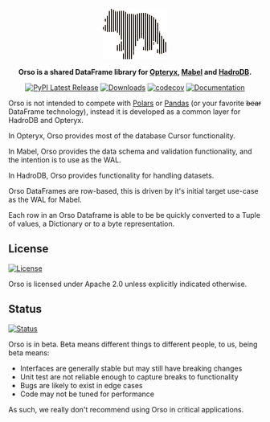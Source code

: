 <div align="center">

![Orso](https://raw.githubusercontent.com/mabel-dev/orso/main/orso.png)

**Orso is a shared DataFrame library for [Opteryx](https://opteryx.dev/), [Mabel](https://github.com/mabel-dev/mabel) and [HadroDB](https://github.com/mabel-dev/hadrodb).**

[![PyPI Latest Release](https://img.shields.io/pypi/v/orso.svg)](https://pypi.org/project/orso/)
[![Downloads](https://static.pepy.tech/badge/orso)](https://pepy.tech/project/orso)
[![codecov](https://codecov.io/gh/mabel-dev/orso/branch/main/graph/badge.svg?token=nl9JwOVdPs)](https://codecov.io/gh/mabel-dev/orso)
[![Documentation](https://img.shields.io/badge/Documentation-018EF5?logo=ReadMe&logoColor=fff&style=flat)](https://opteryx.dev/latest/get-started/ecosystem/orso/)

</div>

Orso is not intended to compete with [Polars](https://www.pola.rs/) or [Pandas](https://pandas.pydata.org/) (or your favorite ~~bear~~ DataFrame technology), instead it is developed as a common layer for HadroDB and Opteryx.

In Opteryx, Orso provides most of the database Cursor functionality.

In Mabel, Orso provides the data schema and validation functionality, and the intention is to use as the WAL.

In HadroDB, Orso provides functionality for handling datasets.

Orso DataFrames are row-based, this is driven by it's initial target use-case as the WAL for Mabel.

Each row in an Orso Dataframe is able to be be quickly converted to a Tuple of values, a Dictionary or to a byte representation.

## License

[![License](https://img.shields.io/badge/license-Apache%202.0-blue.svg)](https://github.com/mabel-dev/orso/blob/master/LICENSE)

Orso is licensed under Apache 2.0 unless explicitly indicated otherwise.

## Status

[![Status](https://img.shields.io/badge/Status-beta-orange)](https://github.com/mabel-dev/orso)

Orso is in beta. Beta means different things to different people, to us, being beta means:

- Interfaces are generally stable but may still have breaking changes
- Unit test are not reliable enough to capture breaks to functionality
- Bugs are likely to exist in edge cases
- Code may not be tuned for performance

As such, we really don't recommend using Orso in critical applications.